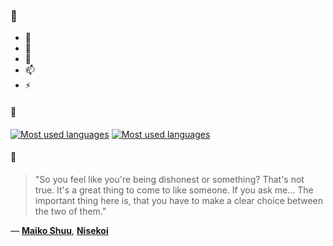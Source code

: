 ### 👋

- 🔭
- 🌱
- 💬
- 📫
- ⚡

#### 🧏

[![Most used languages](https://github-readme-stats-aynah.vercel.app/api/top-langs/?username=aynh&theme=solarized-dark&langs_count=6&layout=compact&hide_title=true)](https://github.com/anuraghazra/github-readme-stats#gh-dark-mode-only)
[![Most used languages](https://github-readme-stats-aynah.vercel.app/api/top-langs/?username=aynh&theme=solarized-light&langs_count=6&layout=compact&hide_title=true)](https://github.com/anuraghazra/github-readme-stats#gh-light-mode-only)

#### 💬

> "So you feel like you're being dishonest or something? That's not true. It's a great thing to come to like someone. If you ask me... The important thing here is, that you have to make a clear choice between the two of them."

&mdash; [**Maiko Shuu**](https://myanimelist.net/character.php?q=Maiko%20Shuu&cat=character), [**Nisekoi**](https://myanimelist.net/search/all?q=Nisekoi&cat=all)
